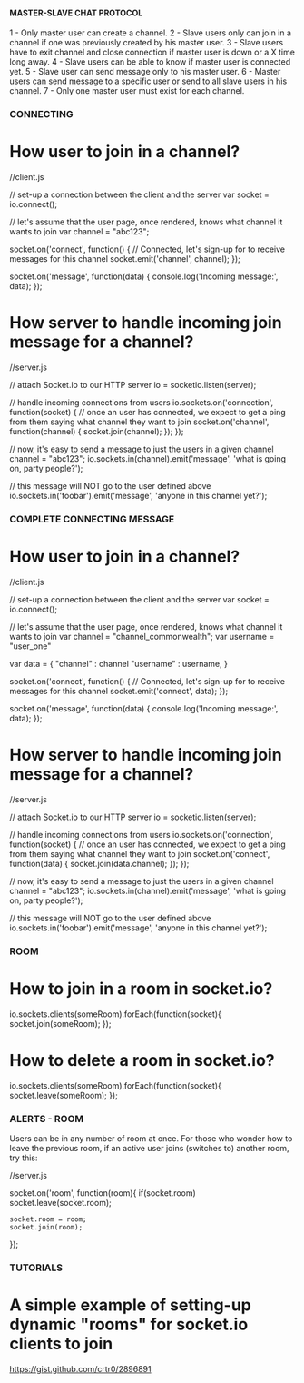 #### MASTER-SLAVE CHAT PROTOCOL ####

1 - Only master user can create a channel.
2 - Slave users only can join in a channel if one was previously created by his master user.
3 - Slave users have to exit channel and close connection if master user is down or a X time long away.
4 - Slave users can be able to know if master user is connected yet.
5 - Slave user can send message only to his master user.
6 - Master users can send message to a specific user or send to all slave users in his channel.
7 - Only one master user must exist for each channel.




### CONNECTING ###

# How user to join in a channel?

//client.js

// set-up a connection between the client and the server
var socket = io.connect();

// let's assume that the user page, once rendered, knows what channel it wants to join
var channel = "abc123";

socket.on('connect', function() {
   // Connected, let's sign-up for to receive messages for this channel
   socket.emit('channel', channel);
});

socket.on('message', function(data) {
   console.log('Incoming message:', data);
});

# How server to handle incoming join message for a channel?

//server.js

// attach Socket.io to our HTTP server
io = socketio.listen(server);

// handle incoming connections from users
io.sockets.on('connection', function(socket) {
    // once an user has connected, we expect to get a ping from them saying what channel they want to join
    socket.on('channel', function(channel) {
        socket.join(channel);
    });
});

// now, it's easy to send a message to just the users in a given channel
channel = "abc123";
io.sockets.in(channel).emit('message', 'what is going on, party people?');

// this message will NOT go to the user defined above
io.sockets.in('foobar').emit('message', 'anyone in this channel yet?');




### COMPLETE CONNECTING MESSAGE ###

# How user to join in a channel?

//client.js

// set-up a connection between the client and the server
var socket = io.connect();

// let's assume that the user page, once rendered, knows what channel it wants to join
var channel = "channel_commonwealth";
var username = "user_one"

var data = {
	"channel" : channel
	"username" : username,
}

socket.on('connect', function() {
   // Connected, let's sign-up for to receive messages for this channel
   socket.emit('connect', data);
});

socket.on('message', function(data) {
   console.log('Incoming message:', data);
});

# How server to handle incoming join message for a channel?

//server.js

// attach Socket.io to our HTTP server
io = socketio.listen(server);

// handle incoming connections from users
io.sockets.on('connection', function(socket) {
    // once an user has connected, we expect to get a ping from them saying what channel they want to join
    socket.on('connect', function(data) {
        socket.join(data.channel);
    });
});

// now, it's easy to send a message to just the users in a given channel
channel = "abc123";
io.sockets.in(channel).emit('message', 'what is going on, party people?');

// this message will NOT go to the user defined above
io.sockets.in('foobar').emit('message', 'anyone in this channel yet?');



### ROOM ###

# How to join in a room in socket.io?

io.sockets.clients(someRoom).forEach(function(socket){
    socket.join(someRoom);
});

# How to delete a room in socket.io?

io.sockets.clients(someRoom).forEach(function(socket){
    socket.leave(someRoom);
});


### ALERTS - ROOM ###

Users can be in any number of room at once.
For those who wonder how to leave the previous room, if an active user joins (switches to) another room, try this:

//server.js

socket.on('room', function(room){
    if(socket.room)
        socket.leave(socket.room);

    socket.room = room;
    socket.join(room);
});



### TUTORIALS ###

# A simple example of setting-up dynamic "rooms" for socket.io clients to join
https://gist.github.com/crtr0/2896891




